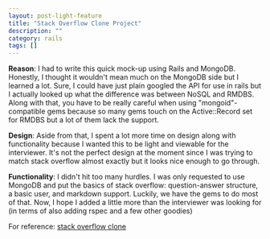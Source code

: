```yaml
---
layout: post-light-feature
title: "Stack Overflow Clone Project"
description: ""
category: rails
tags: []
---
```

**Reason**: I had to write this quick mock-up using Rails and MongoDB. Honestly, I thought it wouldn't mean much on the MongoDB side but I learned a lot. Sure, I could have just plain googled the API for use in rails but I actually looked up what the difference was between NoSQL and RMDBS. Along with that, you have to be really careful when using "mongoid"-compatible gems because so many gems touch on the Active::Record set for RMDBS but a lot of them lack the support.

**Design**: Aside from that, I spent a lot more time on design along with functionality because I wanted this to be light and viewable for the interviewer. It's not the perfect design at the moment since I was trying to match stack overflow almost exactly but it looks nice enough to go through.

**Functionality**: I didn't hit too many hurdles. I was only requested to use MongoDB and put the basics of stack overflow: question-answer structure, a basic user, and markdown support. Luckily, we have the gems to do most of that. Now, I hope I added a little more than the interviewer was looking for (in terms of also adding rspec and a few other goodies)


For reference:
[stack overflow clone](http://stackoverflow-overflow-clone.herokuapp.com)
